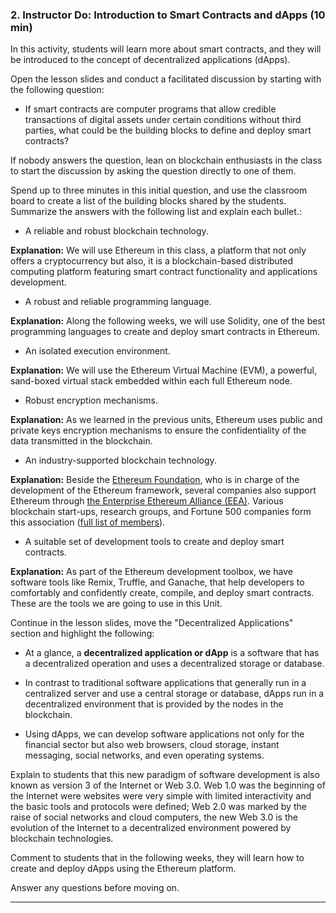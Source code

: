 ### 2. Instructor Do: Introduction to Smart Contracts and dApps (10 min)

In this activity, students will learn more about smart contracts, and they will be introduced to the concept of decentralized applications (dApps).

Open the lesson slides and conduct a facilitated discussion by starting with the following question:

* If smart contracts are computer programs that allow credible transactions of digital assets under certain conditions without third parties, what could be the building blocks to define and deploy smart contracts?

If nobody answers the question, lean on blockchain enthusiasts in the class to start the discussion by asking the question directly to one of them.

Spend up to three minutes in this initial question, and use the classroom board to create a list of the building blocks shared by the students. Summarize the answers with the following list and explain each bullet.:

* A reliable and robust blockchain technology.

 **Explanation:** We will use Ethereum in this class, a platform that not only offers a cryptocurrency but also, it is a blockchain-based distributed computing platform featuring smart contract functionality and applications development.

* A robust and reliable programming language.

 **Explanation:** Along the following weeks, we will use Solidity, one of the best programming languages to create and deploy smart contracts in Ethereum.

* An isolated execution environment.

 **Explanation:** We will use the Ethereum Virtual Machine (EVM), a powerful, sand-boxed virtual stack embedded within each full Ethereum node.

* Robust encryption mechanisms.

 **Explanation:** As we learned in the previous units, Ethereum uses public and private keys encryption mechanisms to ensure the confidentiality of the data transmitted in the blockchain.

* An industry-supported blockchain technology.

 **Explanation:** Beside the [Ethereum Foundation](https://www.ethereum.org/), who is in charge of the development of the Ethereum framework, several companies also support Ethereum through [the Enterprise Ethereum Alliance (EEA)](https://entethalliance.org/). Various blockchain start-ups, research groups, and Fortune 500 companies form this association ([full list of members](https://entethalliance.org/members/)).

* A suitable set of development tools to create and deploy smart contracts.

 **Explanation:** As part of the Ethereum development toolbox, we have software tools like Remix, Truffle, and Ganache, that help developers to comfortably and confidently create, compile, and deploy smart contracts. These are the tools we are going to use in this Unit.

Continue in the lesson slides, move the "Decentralized Applications" section and highlight the following:

* At a glance, a **decentralized application or dApp** is a software that has a decentralized operation and uses a decentralized storage or database.

* In contrast to traditional software applications that generally run in a centralized server and use a central storage or database, dApps run in a decentralized environment that is provided by the nodes in the blockchain.

* Using dApps, we can develop software applications not only for the financial sector but also web browsers, cloud storage, instant messaging, social networks, and even operating systems.

Explain to students that this new paradigm of software development is also known as version 3 of the Internet or Web 3.0. Web 1.0 was the beginning of the Internet were websites were very simple with limited interactivity and the basic tools and protocols were defined; Web 2.0 was marked by the raise of social networks and cloud computers, the new Web 3.0 is the evolution of the Internet to a decentralized environment powered by blockchain technologies.

Comment to students that in the following weeks, they will learn how to create and deploy dApps using the Ethereum platform.

Answer any questions before moving on.

---
